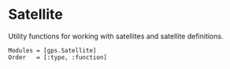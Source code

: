 # Satellite

Utility functions for working with satellites and satellite definitions.

```@autodocs
Modules = [gps.Satellite]
Order   = [:type, :function]
```
